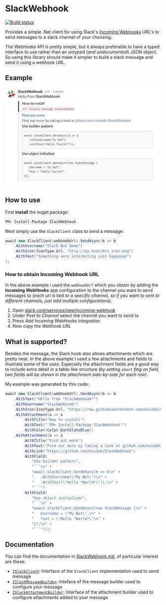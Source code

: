 # SlackWebhook
[![Build status](https://ci.appveyor.com/api/projects/status/xg5n46bdf223dj2b/branch/master?svg=true)](https://ci.appveyor.com/project/MichaelDahl/slackwebhook/branch/master)

Provides a simple .Net client for using Slack's [Incoming Webhooks](https://api.slack.com/incoming-webhooks) URL's to send messages to a slack channel of your choosing.

The Webhooks API is pretty simple, but it always preferable to have a typed interface to use rather than an untyped (_and undocumented_) JSON object. So using this library should make it simpler to build a slack message and send it using a webhook URL.

## Example

![Foo](https://raw.githubusercontent.com/micdah/SlackWebhook/master/demo.png)

## How to use

First **install** the nuget package:
```bash
PM> Install-Package SlackWebhook
```

Next simply use the `SlackClient` class to send a message:
```csharp
await new SlackClient(webhookUrl).SendAsync(b => b
    .WithUsername("Slack Bot Name")
    .WithIcon(IconType.Url, "http://my.host/bot_icon.png")
    .WithText("Something very interesting just happened")
);
```

### How to obtain Incoming Webhook URL

In the above example i used the `webhookUrl` which you obtain by adding the **Incoming WebHooks** app configuration
to the channel you want to send messages to (_each url is tied to a specific channel, so if you want to sent to different
channels, just add multiple configurations_).

1. Open [slack.com/services/new/incoming-webhook](https://slack.com/services/new/incoming-webhook)
2. Under _Post to Channel_ select the channel you want to send to
3. Press _Add Incoming WebHooks integration_
4. Now copy the _Webhook URL_


## What is supported?

Besides the message, the Slack hook also allows attachments which are pretty neat. 
In the above example I used a few attachments and fields to illustrate some of the uses. Especially the attachment fields are
a good way to include extra detail in a table-like structure (_by setting `short` flag on field, two fields will be shown
in the attachment side-by-side for each row_).

My example was generated by this code:
```csharp
await new SlackClient(webhookUrl).SendAsync(b => b
    .WithText("Hello from *SlackWebhook*")
    .WithUsername("SlackWebhook")
    .WithIcon(IconType.Url, "https://raw.githubusercontent.com/micdah/SlackWebhook/master/icon.png")
    .WithAttachment(a => a
        .WithTitle("How to install")
        .WithText("`PM> Install-Package SlackWebhook`")
        .WithColor(Color.DarkSlateBlue))
    .WithAttachment(a => a
        .WithTitle("Find out more")
        .WithText("Find out more by taking a look at github.com/micdah/SlackWebhook")
        .WithLink("https://github.com/micdah/SlackWebhook")
        .WithField(
            "Use builder pattern",
            "```\n" +
            "await slackClient.SendASync(b => b\n" +
            "   .WithUsername(\"My Bot\")\n" +
            "   .WithText(\"Hello *World*\"));\n" +
            "```")
        .WithField(
            "Use object initializer",
            "```\n" +
            "await slackClient.SendAsync(new SlackMessage {\n" +
            "   Username = \"My Bot\",\n" +
            "   Text = \"Hello *World*\"\n" +
            "});\n" +
            "```")));
```


## Documentation

You can find the documentation in [SlackWebhook.md](https://github.com/micdah/SlackWebhook/blob/master/SlackWebhook.md), of particular 
interest are these:

- [`ISlackClient`](https://github.com/micdah/SlackWebhook/blob/master/SlackWebhook.md#T-SlackWebhook-ISlackClient): Interface of the `SlackClient` implementation used to send message
- [`ISlackMessageBuilder`](https://github.com/micdah/SlackWebhook/blob/master/SlackWebhook.md#T-SlackWebhook-ISlackMessageBuilder): Inteface of the message builder used to configure your message
- [`ISlackAttachmentBuilder`](https://github.com/micdah/SlackWebhook/blob/master/SlackWebhook.md#T-SlackWebhook-ISlackAttachmentBuilder): Interface of the attachment builder used to configure attachments added to your message